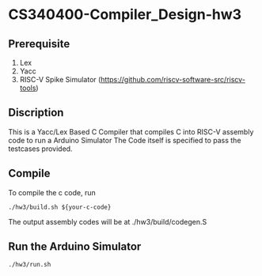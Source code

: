 # CS340400-Compiler_Design-hw3

## Prerequisite
1. Lex
2. Yacc
3. RISC-V Spike Simulator (https://github.com/riscv-software-src/riscv-tools)

## Discription
This is a Yacc/Lex Based C Compiler that compiles C into RISC-V assembly code to run a Arduino Simulator
The Code itself is specified to pass the testcases provided.

## Compile
To compile the c code, run
```
./hw3/build.sh ${your-c-code}
```
The output assembly codes will be at ./hw3/build/codegen.S

## Run the Arduino Simulator
```
./hw3/run.sh
```
